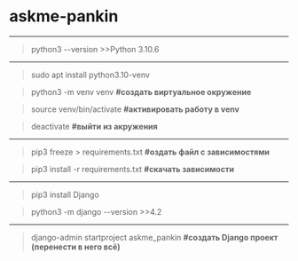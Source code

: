 # askme-pankin

----
>python3 --version
    >>Python 3.10.6
----
>sudo apt install python3.10-venv

>python3 -m venv venv __#создать виртуальное окружение__

>source venv/bin/activate __#активировать работу в venv__

>deactivate __#выйти из акружения__
----
>pip3 freeze > requirements.txt __#оздать файл с зависимостями__

>pip3 install -r requirements.txt __#скачать зависимости__
----
>pip3 install Django

>python3 -m django --version
    >>4.2
----
>django-admin startproject askme_pankin __#создать Django проект (перенести в него всё)__





